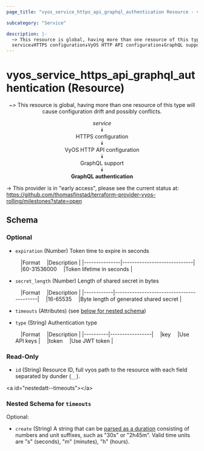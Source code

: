 ```yaml
---
page_title: "vyos_service_https_api_graphql_authentication Resource - vyos"

subcategory: "Service"

description: |- 
  ~> This resource is global, having more than one resource of this type will cause configuration drift and possibly conflicts.
  service⯯HTTPS configuration⯯VyOS HTTP API configuration⯯GraphQL support⯯GraphQL authentication
---
```


# vyos_service_https_api_graphql_authentication (Resource)
<center>

~> This resource is global, having more than one resource of this type will cause configuration drift and possibly conflicts.

*service*  
⯯  
HTTPS configuration  
⯯  
VyOS HTTP API configuration  
⯯  
GraphQL support  
⯯  
**GraphQL authentication**


</center>

-> This provider is in "early access", please see the current status at: https://github.com/thomasfinstad/terraform-provider-vyos-rolling/milestones?state=open

## Schema

### Optional

- `expiration` (Number) Token time to expire in seconds

    &emsp;|Format       &emsp;|Description                |
    |---------------|-----------------------------|
    &emsp;|60-31536000  &emsp;|Token lifetime in seconds  |
- `secret_length` (Number) Length of shared secret in bytes

    &emsp;|Format    &emsp;|Description                             |
    |------------|------------------------------------------|
    &emsp;|16-65535  &emsp;|Byte length of generated shared secret  |
- `timeouts` (Attributes) (see [below for nested schema](#nestedatt--timeouts))
- `type` (String) Authentication type

    &emsp;|Format  &emsp;|Description    |
    |----------|-----------------|
    &emsp;|key     &emsp;|Use API keys   |
    &emsp;|token   &emsp;|Use JWT token  |

### Read-Only

- `id` (String) Resource ID, full vyos path to the resource with each field separated by dunder (`__`).

&lt;a id=&#34;nestedatt--timeouts&#34;&gt;&lt;/a&gt;
### Nested Schema for `timeouts`

Optional:

- `create` (String) A string that can be [parsed as a duration](https://pkg.go.dev/time#ParseDuration) consisting of numbers and unit suffixes, such as &#34;30s&#34; or &#34;2h45m&#34;. Valid time units are &#34;s&#34; (seconds), &#34;m&#34; (minutes), &#34;h&#34; (hours).  
